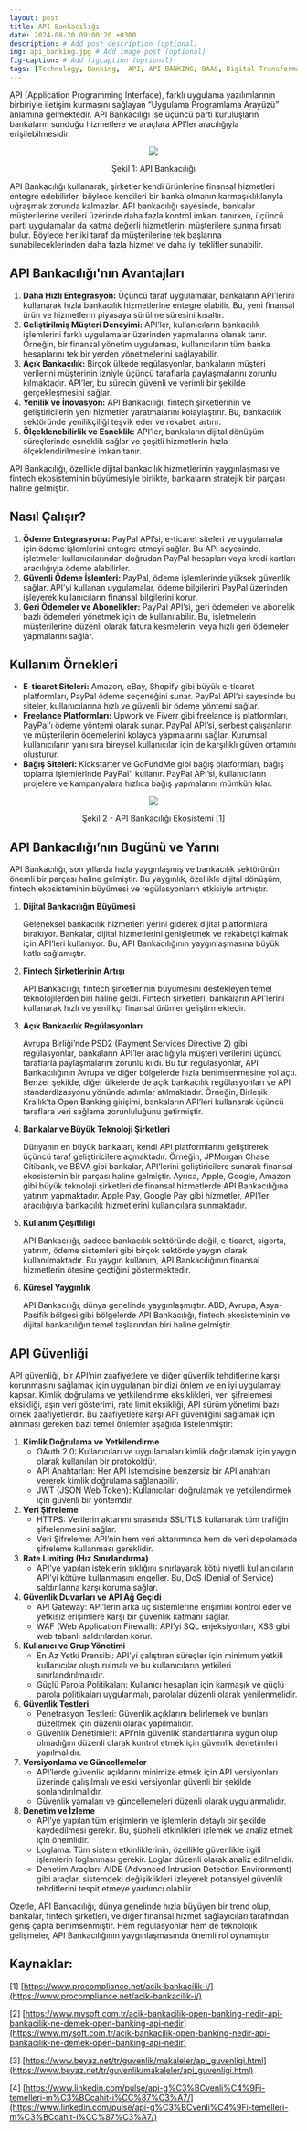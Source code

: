 ```yaml
---
layout: post
title: API Bankacılığı
date: 2024-08-20 09:00:20 +0300
description: # Add post description (optional)
img: api_banking.jpg # Add image post (optional)
fig-caption: # Add figcaption (optional)
tags: [Technology, Banking,  API, API BANKING, BAAS, Digital Transformation, Bankacılık, Finans] # Add post tags (optional)
---
```

API (Application Programming Interface), farklı uygulama yazılımlarının birbiriyle iletişim kurmasını sağlayan “Uygulama Programlama Arayüzü” anlamına gelmektedir. API Bankacılığı ise üçüncü parti kuruluşların bankaların sunduğu hizmetlere ve araçlara API’ler aracılığıyla erişilebilmesidir.

<p style="text-align: center"><img src="{{site.baseurl}}/assets/img/api_banking.jpg"></p>
<p style="text-align: center">Şekil 1: API Bankacılığı</p>

API Bankacılığı kullanarak, şirketler kendi ürünlerine finansal hizmetleri entegre edebilirler, böylece kendileri bir banka olmanın karmaşıklıklarıyla uğraşmak zorunda kalmazlar. API bankacılığı sayesinde, bankalar müşterilerine verileri üzerinde daha fazla kontrol imkanı tanırken, üçüncü parti uygulamalar da katma değerli hizmetlerini müşterilere sunma fırsatı bulur. Böylece her iki taraf da müşterilerine tek başlarına sunabileceklerinden daha fazla hizmet ve daha iyi teklifler sunabilir.

## API Bankacılığı'nın Avantajları  ##

1. **Daha Hızlı Entegrasyon:** Üçüncü taraf uygulamalar, bankaların API’lerini kullanarak hızla bankacılık hizmetlerine entegre olabilir. Bu, yeni finansal ürün ve hizmetlerin piyasaya sürülme süresini kısaltır.
2. **Geliştirilmiş Müşteri Deneyimi:** API’ler, kullanıcıların bankacılık işlemlerini farklı uygulamalar üzerinden yapmalarına olanak tanır. Örneğin, bir finansal yönetim uygulaması, kullanıcıların tüm banka hesaplarını tek bir yerden yönetmelerini sağlayabilir.
3. **Açık Bankacılık:** Birçok ülkede regülasyonlar, bankaların müşteri verilerini müşterinin izniyle üçüncü taraflarla paylaşmalarını zorunlu kılmaktadır. API’ler, bu sürecin güvenli ve verimli bir şekilde gerçekleşmesini sağlar.
4. **Yenilik ve İnovasyon:** API Bankacılığı, fintech şirketlerinin ve geliştiricilerin yeni hizmetler yaratmalarını kolaylaştırır. Bu, bankacılık sektöründe yenilikçiliği teşvik eder ve rekabeti artırır.
5. **Ölçeklenebilirlik ve Esneklik:** API’ler, bankaların dijital dönüşüm süreçlerinde esneklik sağlar ve çeşitli hizmetlerin hızla ölçeklendirilmesine imkan tanır.

API Bankacılığı, özellikle dijital bankacılık hizmetlerinin yaygınlaşması ve fintech ekosisteminin büyümesiyle birlikte, bankaların stratejik bir parçası haline gelmiştir.

## Nasıl Çalışır? ##
1. **Ödeme Entegrasyonu:** PayPal API’si, e-ticaret siteleri ve uygulamalar için ödeme işlemlerini entegre etmeyi sağlar. Bu API sayesinde, işletmeler kullanıcılarından doğrudan PayPal hesapları veya kredi kartları aracılığıyla ödeme alabilirler.
2. **Güvenli Ödeme İşlemleri:** PayPal, ödeme işlemlerinde yüksek güvenlik sağlar. API’yi kullanan uygulamalar, ödeme bilgilerini PayPal üzerinden işleyerek kullanıcıların finansal bilgilerini korur.
3. **Geri Ödemeler ve Abonelikler:** PayPal API’si, geri ödemeleri ve abonelik bazlı ödemeleri yönetmek için de kullanılabilir. Bu, işletmelerin müşterilerine düzenli olarak fatura kesmelerini veya hızlı geri ödemeler yapmalarını sağlar.

## Kullanım Örnekleri ##
- **E-ticaret Siteleri:** Amazon, eBay, Shopify gibi büyük e-ticaret platformları, PayPal ödeme seçeneğini sunar. PayPal API’si sayesinde bu siteler, kullanıcılarına hızlı ve güvenli bir ödeme yöntemi sağlar.
- **Freelance Platformları:** Upwork ve Fiverr gibi freelance iş platformları, PayPal’ı ödeme yöntemi olarak sunar. PayPal API’si, serbest çalışanların ve müşterilerin ödemelerini kolayca yapmalarını sağlar. Kurumsal kullanıcıların yanı sıra bireysel kullanıcılar için de karşılıklı güven ortamını oluşturur.
- **Bağış Siteleri:** Kickstarter ve GoFundMe gibi bağış platformları, bağış toplama işlemlerinde PayPal’ı kullanır. PayPal API’si, kullanıcıların projelere ve kampanyalara hızlıca bağış yapmalarını mümkün kılar.

<p style="text-align: center"><img src="{{site.baseurl}}/assets/img/api_ekosistem.jpg"></p>
<p style="text-align: center">Şekil 2 - API Bankacılığı Ekosistemi [1]</p>

## API Bankacılığı’nın Bugünü ve Yarını ##
API Bankacılığı, son yıllarda hızla yaygınlaşmış ve bankacılık sektörünün önemli bir parçası haline gelmiştir. Bu yaygınlık, özellikle dijital dönüşüm, fintech ekosisteminin büyümesi ve regülasyonların etkisiyle artmıştır.

1. **Dijital Bankacılığın Büyümesi**

   Geleneksel bankacılık hizmetleri yerini giderek dijital platformlara bırakıyor. Bankalar, dijital hizmetlerini genişletmek ve rekabetçi kalmak için API’leri kullanıyor. Bu, API Bankacılığının yaygınlaşmasına büyük katkı sağlamıştır.
2. **Fintech Şirketlerinin Artışı**

   API Bankacılığı, fintech şirketlerinin büyümesini destekleyen temel teknolojilerden biri haline geldi. Fintech şirketleri, bankaların API’lerini kullanarak hızlı ve yenilikçi finansal ürünler geliştirmektedir.
3. **Açık Bankacılık Regülasyonları**

   Avrupa Birliği’nde PSD2 (Payment Services Directive 2) gibi regülasyonlar, bankaların API’ler aracılığıyla müşteri verilerini üçüncü taraflarla paylaşmalarını zorunlu kıldı. Bu tür regülasyonlar, API Bankacılığının Avrupa ve diğer bölgelerde hızla benimsenmesine yol açtı.
   Benzer şekilde, diğer ülkelerde de açık bankacılık regülasyonları ve API standardizasyonu yönünde adımlar atılmaktadır. Örneğin, Birleşik Krallık’ta Open Banking girişimi, bankaların API’leri kullanarak üçüncü taraflara veri sağlama zorunluluğunu getirmiştir.
4. **Bankalar ve Büyük Teknoloji Şirketleri**

   Dünyanın en büyük bankaları, kendi API platformlarını geliştirerek üçüncü taraf geliştiricilere açmaktadır. Örneğin, JPMorgan Chase, Citibank, ve BBVA gibi bankalar, API’lerini geliştiricilere sunarak finansal ekosistemin bir parçası haline gelmiştir.
   Ayrıca, Apple, Google, Amazon gibi büyük teknoloji şirketleri de finansal hizmetlerde API Bankacılığına yatırım yapmaktadır. Apple Pay, Google Pay gibi hizmetler, API’ler aracılığıyla bankacılık hizmetlerini kullanıcılara sunmaktadır.
5. **Kullanım Çeşitliliği**

   API Bankacılığı, sadece bankacılık sektöründe değil, e-ticaret, sigorta, yatırım, ödeme sistemleri gibi birçok sektörde yaygın olarak kullanılmaktadır. Bu yaygın kullanım, API Bankacılığının finansal hizmetlerin ötesine geçtiğini göstermektedir.
6. **Küresel Yaygınlık**

   API Bankacılığı, dünya genelinde yaygınlaşmıştır. ABD, Avrupa, Asya-Pasifik bölgesi gibi bölgelerde API Bankacılığı, fintech ekosisteminin ve dijital bankacılığın temel taşlarından biri haline gelmiştir.

## API Güvenliği ##
API güvenliği, bir API’nin zaafiyetlere ve diğer güvenlik tehditlerine karşı korunmasını sağlamak için uygulanan bir dizi önlem ve en iyi uygulamayı kapsar. Kimlik doğrulama ve yetkilendirme eksiklikleri, veri şifrelemesi eksikliği, aşırı veri gösterimi, rate limit eksikliği, API sürüm yönetimi bazı örnek zaafiyetlerdir. Bu zaafiyetlere karşı API güvenliğini sağlamak için alınması gereken bazı temel önlemler aşağıda listelenmiştir:

1. **Kimlik Doğrulama ve Yetkilendirme**
   - OAuth 2.0: Kullanıcıları ve uygulamaları kimlik doğrulamak için yaygın olarak kullanılan bir protokoldür.
   - API Anahtarları: Her API istemcisine benzersiz bir API anahtarı vererek kimlik doğrulama sağlanabilir.
   - JWT (JSON Web Token): Kullanıcıları doğrulamak ve yetkilendirmek için güvenli bir yöntemdir.
2. **Veri Şifreleme**
   - HTTPS: Verilerin aktarımı sırasında SSL/TLS kullanarak tüm trafiğin şifrelenmesini sağlar.
   - Veri Şifreleme: API’nin hem veri aktarımında hem de veri depolamada şifreleme kullanması gereklidir.
3. **Rate Limiting (Hız Sınırlandırma)**
   - API’ye yapılan isteklerin sıklığını sınırlayarak kötü niyetli kullanıcıların API’yi kötüye kullanmasını engeller. Bu, DoS (Denial of Service) saldırılarına karşı koruma sağlar.
4. **Güvenlik Duvarları ve API Ağ Geçidi**
   - API Gateway: API’lerin arka uç sistemlerine erişimini kontrol eder ve yetkisiz erişimlere karşı bir güvenlik katmanı sağlar.
   - WAF (Web Application Firewall): API’yi SQL enjeksiyonları, XSS gibi web tabanlı saldırılardan korur.
5. **Kullanıcı ve Grup Yönetimi**
   - En Az Yetki Prensibi: API’yi çalıştıran süreçler için minimum yetkili kullanıcılar oluşturulmalı ve bu kullanıcıların yetkileri sınırlandırılmalıdır.
   - Güçlü Parola Politikaları: Kullanıcı hesapları için karmaşık ve güçlü parola politikaları uygulanmalı, parolalar düzenli olarak yenilenmelidir.
6. **Güvenlik Testleri**
   - Penetrasyon Testleri: Güvenlik açıklarını belirlemek ve bunları düzeltmek için düzenli olarak yapılmalıdır.
   - Güvenlik Denetimleri: API’nin güvenlik standartlarına uygun olup olmadığını düzenli olarak kontrol etmek için güvenlik denetimleri yapılmalıdır.
7. **Versiyonlama ve Güncellemeler**
   - API’lerde güvenlik açıklarını minimize etmek için API versiyonları üzerinde çalışılmalı ve eski versiyonlar güvenli bir şekilde sonlandırılmalıdır.
   - Güvenlik yamaları ve güncellemeleri düzenli olarak uygulanmalıdır.
8. **Denetim ve İzleme**
   - API’ye yapılan tüm erişimlerin ve işlemlerin detaylı bir şekilde kaydedilmesi gerekir. Bu, şüpheli etkinlikleri izlemek ve analiz etmek için önemlidir.
   - Loglama: Tüm sistem etkinliklerinin, özellikle güvenlikle ilgili işlemlerin loglanması gerekir. Loglar düzenli olarak analiz edilmelidir.
   - Denetim Araçları: AIDE (Advanced Intrusion Detection Environment) gibi araçlar, sistemdeki değişiklikleri izleyerek potansiyel güvenlik tehditlerini tespit etmeye yardımcı olabilir.

Özetle, API Bankacılığı, dünya genelinde hızla büyüyen bir trend olup, bankalar, fintech şirketleri, ve diğer finansal hizmet sağlayıcıları tarafından geniş çapta benimsenmiştir. Hem regülasyonlar hem de teknolojik gelişmeler, API Bankacılığının yaygınlaşmasında önemli rol oynamıştır.

## Kaynaklar: ##
[1] [https://www.procompliance.net/acik-bankacilik-i/](https://www.procompliance.net/acik-bankacilik-i/)

[2] [https://www.mysoft.com.tr/acik-bankacilik-open-banking-nedir-api-bankacilik-ne-demek-open-banking-api-nedir](https://www.mysoft.com.tr/acik-bankacilik-open-banking-nedir-api-bankacilik-ne-demek-open-banking-api-nedir)

[3] [https://www.beyaz.net/tr/guvenlik/makaleler/api_guvenligi.html](https://www.beyaz.net/tr/guvenlik/makaleler/api_guvenligi.html)

[4] [https://www.linkedin.com/pulse/api-g%C3%BCvenli%C4%9Fi-temelleri-m%C3%BCcahit-i%CC%87%C3%A7/](https://www.linkedin.com/pulse/api-g%C3%BCvenli%C4%9Fi-temelleri-m%C3%BCcahit-i%CC%87%C3%A7/)

